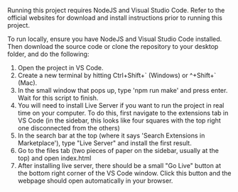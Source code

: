 Running this project requires NodeJS and Visual Studio Code. Refer to the official websites for download and install instructions prior to running this project.

To run locally, ensure you have NodeJS and Visual Studio Code installed. Then download the source code or clone the repository to your desktop folder, and do the following:
1. Open the project in VS Code.
2. Create a new terminal by hitting Ctrl+Shift+\` (Windows) or ^+Shift+\` (Mac).
3. In the small window that pops up, type 'npm run make' and press enter. Wait for this script to finish.
4. You will need to install Live Server if you want to run the project in real time on your computer. To do this, first navigate to the extensions tab in VS Code (in the sidebar, this looks like four squares with the top right one disconnected from the others)
5. In the search bar at the top (where it says 'Search Extensions in Marketplace'), type "Live Server" and install the first result.
6. Go to the files tab (two pieces of paper on the sidebar, usually at the top) and open index.html
7. After installing live server, there should be a small "Go Live" button at the bottom right corner of the VS Code window. Click this button and the webpage should open automatically in your browser.
